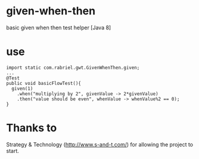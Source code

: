 # given-when-then
basic given when then test helper [Java 8]

# use
```
import static com.rabriel.gwt.GivenWhenThen.given;
...
@Test
public void basicFlowTest(){
  given(1)
    .when("multiplying by 2", givenValue -> 2*givenValue)
    .then("value should be even", whenValue -> whenValue%2 == 0);
}
```
# Thanks to
Strategy & Technology (http://www.s-and-t.com/) for allowing the project to start.
